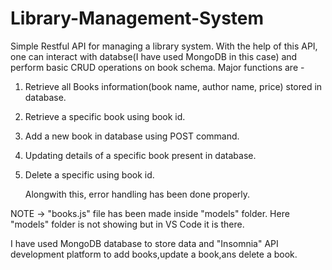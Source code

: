 # Library-Management-System
Simple Restful API for managing a library system.
With the help of this API, one can interact with databse(I have used MongoDB in this case) and perform basic CRUD operations on book schema.
Major functions are - 
1. Retrieve all Books information(book name, author name, price) stored in database.
2. Retrieve a specific book using book id.
3. Add a new book in database using POST command.
4. Updating details of a specific book present in database.
5. Delete a specific using book id.

   Alongwith this, error handling has been done properly.

NOTE -> "books.js" file has been made inside "models" folder. Here "models" folder is not showing but in VS Code it is there.

I have used MongoDB database to store data and "Insomnia" API development platform to add books,update a book,ans delete a book.
